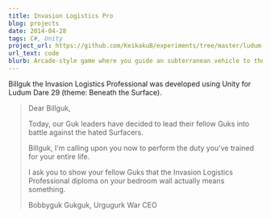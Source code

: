 ```yaml
---
title: Invasion Logistics Pro
blog: projects
date: 2014-04-28
tags: C#, Unity
project_url: https://github.com/KeikakuB/experiments/tree/master/ludum-dare-29
url_text: code
blurb: Arcade-style game where you guide an subterranean vehicle to the planet's surface through procedurally generated obstacles.
---
```

Billguk the Invasion Logistics Professional was developed using Unity for Ludum Dare 29 (theme: Beneath the Surface).

<blockquote class="blockquote">
Dear Billguk,<BR>


Today, our Guk leaders have decided to lead their fellow Guks into battle against the hated Surfacers. <BR>


Billguk, I'm calling upon you now to perform the duty you've trained for your entire life. <BR>


I ask you to show your fellow Guks that the Invasion Logistics Professional diploma on your bedroom wall actually means something. <BR>


Bobbyguk Gukguk, Urgugurk War CEO
</blockquote>
